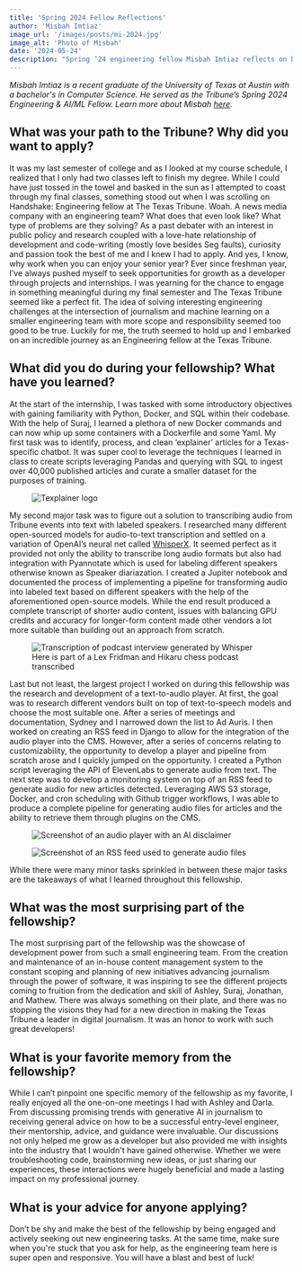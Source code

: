 ```yaml
---
title: 'Spring 2024 Fellow Reflections'
author: 'Misbah Imtiaz'
image_url: '/images/posts/mi-2024.jpg'
image_alt: 'Photo of Misbah'
date: '2024-05-24'
description: "Spring ’24 engineering fellow Misbah Imtiaz reflects on his fellowship"
---
```

*Misbah Imtiaz is a recent graduate of the University of Texas at Austin with a bachelor's in Computer Science. He served as the Tribune’s Spring 2024 Engineering & AI/ML Fellow. Learn more about Misbah [here](https://www.linkedin.com/in/misbah-imtiaz).*



## What was your path to the Tribune? Why did you want to apply?

It was my last semester of college and as I looked at my course schedule, I realized that I only had two classes left to finish my degree. While I could have just tossed in the towel and basked in the sun as I attempted to coast through my final classes, something stood out when I was scrolling on Handshake: Engineering fellow at The Texas Tribune. Woah. A news media company with an engineering team? What does that even look like? What type of problems are they solving? As a past debater with an interest in public policy and research coupled with a love-hate relationship of development and code-writing (mostly love besides Seg faults), curiosity and passion took the best of me and I knew I had to apply. And yes, I know, why work when you can enjoy your senior year? Ever since freshman year, I’ve always pushed myself to seek opportunities for growth as a developer through projects and internships. I was yearning for the chance to engage in something meaningful during my final semester and The Texas Tribune seemed like a perfect fit. The idea of solving interesting engineering challenges at the intersection of journalism and machine learning on a smaller engineering team with more scope and responsibility seemed too good to be true. Luckily for me, the truth seemed to hold up and I embarked on an incredible journey as an Engineering fellow at the Texas Tribune. 

## What did you do during your fellowship? What have you learned?

At the start of the internship, I was tasked with some introductory objectives with gaining familiarity with Python, Docker, and SQL within their codebase. With the help of Suraj, I learned a plethora of new Docker commands and can now whip up some containers with a Dockerfile and some Yaml. My first task was to identify, process, and clean ‘explainer’ articles for a Texas-specific chatbot. It was super cool to leverage the techniques I learned in class to create scripts leveraging Pandas and querying with SQL to ingest over 40,000 published articles and curate a smaller dataset for the purposes of training.

<figure>
  <img src="{{ '/images/posts/mi-texplainer.png' | url }}" alt="Texplainer logo">
</figure>

My second major task was to figure out a solution to transcribing audio from Tribune events into text with labeled speakers. I researched many different open-sourced models for audio-to-text transcription and settled on a variation of OpenAI’s neural net called [WhisperX](https://github.com/m-bain/whisperX). It seemed perfect as it provided not only the ability to transcribe long audio formats but also had integration with Pyannotate which is used for labeling different speakers otherwise known as Speaker diariazation. I created a Jupiter notebook and documented the process of implementing a pipeline for transforming audio into labeled text based on different speakers with the help of the aforementioned open-source models. While the end result produced a complete transcript of shorter audio content, issues with balancing GPU credits and accuracy for longer-form content made other vendors a lot more suitable than building out an approach from scratch. 




<figure>
  <img src="{{ '/images/posts/mi-whisper.png' | url }}" alt="Transcription of podcast interview generated by Whisper">
  <figcaption>Here is part of a Lex Fridman and Hikaru chess podcast transcribed</figcaption>
</figure>

Last but not least, the largest project I worked on during this fellowship was the research and development of a text-to-audio player. At first, the goal was to research different vendors built on top of text-to-speech models and choose the most suitable one. After a series of meetings and documentation, Sydney and I narrowed down the list to Ad Auris. I then worked on creating an RSS feed in Django to allow for the integration of the audio player into the CMS. However, after a series of concerns relating to customizability, the opportunity to develop a player and pipeline from scratch arose and I quickly jumped on the opportunity. I created a Python script leveraging the API of ElevenLabs to generate audio from text. The next step was to develop a monitoring system on top of an RSS feed to generate audio for new articles detected. Leveraging AWS S3 storage, Docker, and cron scheduling with Github trigger workflows, I was able to produce a complete pipeline for generating audio files for articles and the ability to retrieve them through plugins on the CMS. 

<figure>
  <img src="{{ '/images/posts/mi-audio.png' | url }}" alt="Screenshot of an audio player with an AI disclaimer">
</figure>
<figure>
  <img src="{{ '/images/posts/mi-rss.png' | url }}" alt="Screenshot of an RSS feed used to generate audio files">
</figure>

While there were many minor tasks sprinkled in between these major tasks are the takeaways of what I learned throughout this fellowship. 

## What was the most surprising part of the fellowship?

The most surprising part of the fellowship was the showcase of development power from such a small engineering team. From the creation and maintenance of an in-house content management system to the constant scoping and planning of new initiatives advancing journalism through the power of software, it was inspiring to see the different projects coming to fruition from the dedication and skill of Ashley, Suraj, Jonathan, and Mathew. There was always something on their plate, and there was no stopping the visions they had for a new direction in making the Texas Tribune a leader in digital journalism. It was an honor to work with such great developers!



## What is your favorite memory from the fellowship?

While I can’t pinpoint one specific memory of the fellowship as my favorite, I really enjoyed all the one-on-one meetings I had with Ashley and Darla. From discussing promising trends with generative AI in journalism to receiving general advice on how to be a successful entry-level engineer, their mentorship, advice, and guidance were invaluable. Our discussions not only helped me grow as a developer but also provided me with insights into the industry that I wouldn't have gained otherwise. Whether we were troubleshooting code, brainstorming new ideas, or just sharing our experiences, these interactions were hugely beneficial and made a lasting impact on my professional journey.

## What is your advice for anyone applying?

Don’t be shy and make the best of the fellowship by being engaged and actively seeking out new engineering tasks. At the same time, make sure when you're stuck that you ask for help, as the engineering team here is super open and responsive. You will have a blast and best of luck!

